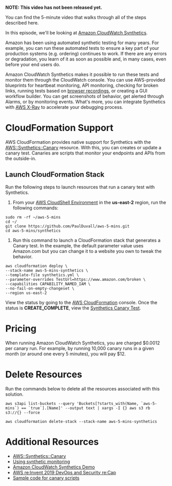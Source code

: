 **NOTE: This video has not been released yet.**

You can find the 5-minute video that walks through all of the steps described here. 

In this episode, we'll be looking at [Amazon CloudWatch Synthetics](https://docs.aws.amazon.com/AmazonCloudWatch/latest/monitoring/CloudWatch_Synthetics_Canaries.html).

Amazon has been using automated synthetic testing for many years. For example, you can run these automated tests to ensure a key part of your production systems (e.g. ordering) continues to work. If there are any errors or degradation, you learn of it as soon as possible and, in many cases, even before your end users do.

Amazon CloudWatch Synthetics makes it possible to run these tests and monitor them through the CloudWatch console. You can use AWS-provided blueprints for heartbeat monitoring, API monitoring, checking for broken links, running tests based on [browser recordings](https://docs.aws.amazon.com/AmazonCloudWatch/latest/monitoring/CloudWatch_Synthetics_Canaries_Recorder.html), or creating a GUI workflow builder. You can get screenshots of behavior, get alerted through Alarms, or by monitoring events. What's more, you can integrate Synthetics with [AWS X-Ray](https://aws.amazon.com/xray/) to accelerate your debugging process.



# CloudFormation Support

AWS CloudFormation provides native support for Synthetics with the [AWS::Synthetics::Canary](https://docs.aws.amazon.com/AWSCloudFormation/latest/UserGuide/aws-resource-synthetics-canary.html) resource. With this, you can creates or update a canary test. Canaries are scripts that monitor your endpoints and APIs from the outside-in. 

## Launch CloudFormation Stack

Run the following steps to launch resources that run a canary test with Synthetics.

1. From your [AWS CloudShell Environment](https://us-east-2.console.aws.amazon.com/cloudshell/home?region=us-east-2#) in the **us-east-2** region, run the following commands: 
```
sudo rm -rf ~/aws-5-mins
cd ~/
git clone https://github.com/PaulDuvall/aws-5-mins.git
cd aws-5-mins/synthetics
```

1. Run this command to launch a CloudFormation stack that generates a Canary test. In the example, the default parameter value uses Amazon.com but you can change it to a website you own to tweak the behavior.  

```
aws cloudformation deploy \
--stack-name aws-5-mins-synthetics \
--template-file synthetics.yml \
--parameter-overrides TestUrl=https://www.amazon.com/broken \
--capabilities CAPABILITY_NAMED_IAM \
--no-fail-on-empty-changeset \
--region us-east-2
```

View the status by going to the [AWS CloudFormation](https://console.aws.amazon.com/cloudformation/home?region=us-east-2#) console. Once the status is **CREATE_COMPLETE**, view the [Synthetics Canary Test](https://us-east-2.console.aws.amazon.com/cloudwatch/home?region=us-east-2#synthetics:canary/detail/aws-5-mins-canary).

# Pricing
When running Amazon CloudWatch Synthetics, you are charged $0.0012 per canary run. For example, by running 10,000 canary runs in a given month (or around one every 5 minutes), you will pay $12.

# Delete Resources

Run the commands below to delete all the resources associated with this solution. 

```
aws s3api list-buckets --query 'Buckets[?starts_with(Name, `aws-5-mins`) == `true`].[Name]' --output text | xargs -I {} aws s3 rb s3://{} --force

aws cloudformation delete-stack --stack-name aws-5-mins-synthetics
```

# Additional Resources

* [AWS::Synthetics::Canary](https://docs.aws.amazon.com/AWSCloudFormation/latest/UserGuide/aws-resource-synthetics-canary.html)
* [Using synthetic monitoring](https://docs.aws.amazon.com/AmazonCloudWatch/latest/monitoring/CloudWatch_Synthetics_Canaries.html)
* [Amazon CloudWatch Synthetics Demo](https://www.youtube.com/watch?v=hF3NM9j-u7I)
* [AWS re:Invent 2019 DevOps and Security re:Cap](https://stelligent.com/2019/12/17/aws-reinvent-2019-devops-and-security-recap/)
* [Sample code for canary scripts](https://docs.aws.amazon.com/AmazonCloudWatch/latest/monitoring/CloudWatch_Synthetics_Canaries_Samples.html)